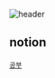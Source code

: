 ![header](https://capsule-render.vercel.app/api?type=soft&color=auto&height=300&section=header&text=geppetto%20github&fontSize=70&desc=학습저장소&&descAlign=75)

## notion
[`공부`](https://fantastic-skate-025.notion.site/388a047f8315483da573c6518c145e9c)
